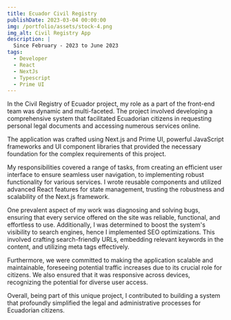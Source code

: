 ```yaml
---
title: Ecuador Civil Registry
publishDate: 2023-03-04 00:00:00
img: /portfolio/assets/stock-4.png
img_alt: Civil Registry App
description: |
  Since February - 2023 to June 2023
tags:
  - Developer
  - React
  - NextJs
  - Typescript
  - Prime UI
---
```


In the Civil Registry of Ecuador project, my role as a part of the front-end team was dynamic and multi-faceted. The project involved developing a comprehensive system that facilitated Ecuadorian citizens in requesting personal legal documents and accessing numerous services online.

The application was crafted using Next.js and Prime UI, powerful JavaScript frameworks and UI component libraries that provided the necessary foundation for the complex requirements of this project.

My responsibilities covered a range of tasks, from creating an efficient user interface to ensure seamless user navigation, to implementing robust functionality for various services. I wrote reusable components and utilized advanced React features for state management, trusting the robustness and scalability of the Next.js framework.

One prevalent aspect of my work was diagnosing and solving bugs, ensuring that every service offered on the site was reliable, functional, and effortless to use. Additionally, I was determined to boost the system's visibility to search engines, hence I implemented SEO optimizations. This involved crafting search-friendly URLs, embedding relevant keywords in the content, and utilizing meta tags effectively.

Furthermore, we were committed to making the application scalable and maintainable, foreseeing potential traffic increases due to its crucial role for citizens. We also ensured that it was responsive across devices, recognizing the potential for diverse user access.

Overall, being part of this unique project, I contributed to building a system that profoundly simplified the legal and administrative processes for Ecuadorian citizens.

